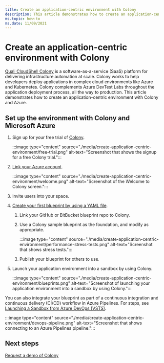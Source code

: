 ```yaml
---
title: Create an application-centric environment with Colony
description: This article demonstrates how to create an application-centric environment with Colony and Azure.
ms.topic: how-to
ms.date: 11/09/2021
---
```


# Create an application-centric environment with Colony

[Quali CloudShell Colony](https://azuremarketplace.microsoft.com/marketplace/apps/quali_systems.cloudshell_colony?tab=Overview) is a software-as-a-service (SaaS) platform for delivering infrastructure automation at scale. Colony works to help developers deploy applications in complex cloud environments like Azure and Kubernetes. Colony complements Azure DevTest Labs throughout the application deployment process, all the way to production. This article demonstrates how to create an application-centric environment with Colony and Azure.

## Set up the environment with Colony and Microsoft Azure

1. Sign up for your free trial of [Colony](https://azuremarketplace.microsoft.com/marketplace/apps/quali_systems.cloudshell_colony?tab=Overview).

    :::image type="content" source="./media/create-application-centric-environment/free-trial.png" alt-text="Screenshot that shows the signup for a free Colony trial.":::
1. [Link your Azure account](https://colonysupport.quali.com/hc/articles/360008222234).

    :::image type="content" source="./media/create-application-centric-environment/welcome.png" alt-text="Screenshot of the Welcome to Colony screen.":::
1. Invite users into your space.
1. [Create your first blueprint by using a YAML file](https://colonysupport.quali.com/hc/articles/360001680807-Steps-to-Developing-a-Blueprint).
    1. Link your GitHub or BitBucket blueprint repo to Colony.
    1. Use a Colony sample blueprint as the foundation, and modify as appropriate.

        :::image type="content" source="./media/create-application-centric-environment/performance-stress-tests.png" alt-text="Screenshot that shows stress tests.":::
    1. Publish your blueprint for others to use.
1. Launch your application environment into a sandbox by using Colony.

    :::image type="content" source="./media/create-application-centric-environment/blueprints.png" alt-text="Screenshot of launching your application environment into a sandbox by using Colony.":::

You can also integrate your blueprint as part of a continuous integration and continuous delivery (CI/CD) workflow in Azure Pipelines. For steps, see [Launching a Sandbox from Azure DevOps (VSTS)](https://colonysupport.quali.com/hc/articles/360008464234).

:::image type="content" source="./media/create-application-centric-environment/devops-pipeline.png" alt-text="Screenshot that shows connecting to an Azure Pipelines pipeline.":::

## Next steps

[Request a demo of Colony](https://info.quali.com/cloudshell-colony-demo-request)
